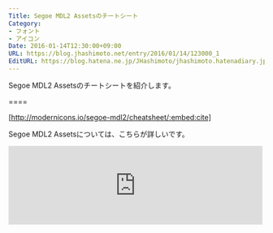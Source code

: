 ```yaml
---
Title: Segoe MDL2 Assetsのチートシート
Category:
- フォント
- アイコン
Date: 2016-01-14T12:30:00+09:00
URL: https://blog.jhashimoto.net/entry/2016/01/14/123000_1
EditURL: https://blog.hatena.ne.jp/JHashimoto/jhashimoto.hatenadiary.jp/atom/entry/6653586347150473968
---
```


Segoe MDL2 Assetsのチートシートを紹介します。

====

[http://modernicons.io/segoe-mdl2/cheatsheet/:embed:cite]

Segoe MDL2 Assetsについては、こちらが詳しいです。

<iframe class="bookmarklet hatena-embed" src="https://hatenablog-parts.com/embed?url=https%3A%2F%2Fmsdn.microsoft.com%2Fja-jp%2Flibrary%2Fwindows%2Fapps%2Fjj841126.aspx" title="Segoe MDL2 アイコンのガイドライン - Windows app development" style="border:none;display:block;margin:0 0 1.7rem;overflow:hidden;height:155px;width:500px;max-width:100%;"><a href="https://msdn.microsoft.com/ja-jp/library/windows/apps/jj841126.aspx" target="_blank">Segoe MDL2 アイコンのガイドライン - Windows app development</a></iframe>

